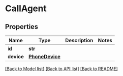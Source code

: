 # CallAgent

## Properties
Name | Type | Description | Notes
------------ | ------------- | ------------- | -------------
**id** | **str** |  | 
**device** | [**PhoneDevice**](PhoneDevice.md) |  | 

[[Back to Model list]](../README.md#documentation-for-models) [[Back to API list]](../README.md#documentation-for-api-endpoints) [[Back to README]](../README.md)


